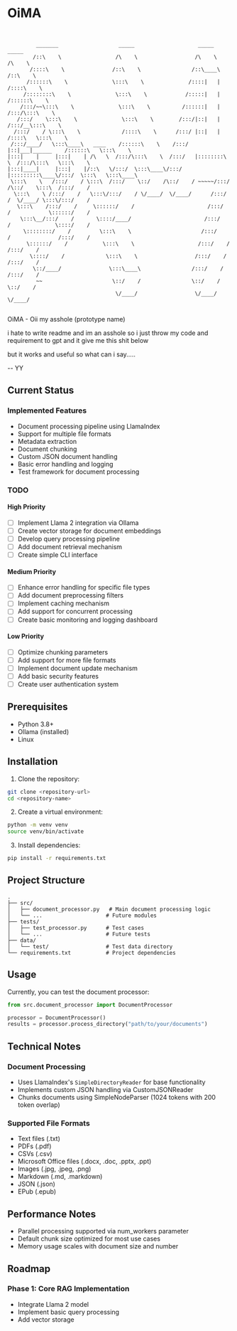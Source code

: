 # OiMA
```


         _______                   _____                    _____                    _____          
        /::\    \                 /\    \                  /\    \                  /\    \         
       /::::\    \               /::\    \                /::\____\                /::\    \        
      /::::::\    \              \:::\    \              /::::|   |               /::::\    \       
     /::::::::\    \              \:::\    \            /:::::|   |              /::::::\    \      
    /:::/~~\:::\    \              \:::\    \          /::::::|   |             /:::/\:::\    \     
   /:::/    \:::\    \              \:::\    \        /:::/|::|   |            /:::/__\:::\    \    
  /:::/    / \:::\    \             /::::\    \      /:::/ |::|   |           /::::\   \:::\    \   
 /:::/____/   \:::\____\   ____    /::::::\    \    /:::/  |::|___|______    /::::::\   \:::\    \  
|:::|    |     |:::|    | /\   \  /:::/\:::\    \  /:::/   |::::::::\    \  /:::/\:::\   \:::\    \ 
|:::|____|     |:::|    |/::\   \/:::/  \:::\____\/:::/    |:::::::::\____\/:::/  \:::\   \:::\____\
 \:::\    \   /:::/    / \:::\  /:::/    \::/    /\::/    / ~~~~~/:::/    /\::/    \:::\  /:::/    /
  \:::\    \ /:::/    /   \:::\/:::/    / \/____/  \/____/      /:::/    /  \/____/ \:::\/:::/    / 
   \:::\    /:::/    /     \::::::/    /                       /:::/    /            \::::::/    /  
    \:::\__/:::/    /       \::::/____/                       /:::/    /              \::::/    /   
     \::::::::/    /         \:::\    \                      /:::/    /               /:::/    /    
      \::::::/    /           \:::\    \                    /:::/    /               /:::/    /     
       \::::/    /             \:::\    \                  /:::/    /               /:::/    /      
        \::/____/               \:::\____\                /:::/    /               /:::/    /       
         ~~                      \::/    /                \::/    /                \::/    /        
                                  \/____/                  \/____/                  \/____/         
                                                                                                    
```
OiMA - Oii my asshole (prototype name)

i hate to write readme and im an asshole so i just throw my code and requirement to gpt and it give me this shit below

but it works and useful so what can i say.....

-- YY

## Current Status

### Implemented Features
- Document processing pipeline using LlamaIndex
- Support for multiple file formats
- Metadata extraction
- Document chunking
- Custom JSON document handling
- Basic error handling and logging
- Test framework for document processing

### TODO

#### High Priority
- [ ] Implement Llama 2 integration via Ollama
- [ ] Create vector storage for document embeddings
- [ ] Develop query processing pipeline
- [ ] Add document retrieval mechanism
- [ ] Create simple CLI interface

#### Medium Priority
- [ ] Enhance error handling for specific file types
- [ ] Add document preprocessing filters
- [ ] Implement caching mechanism
- [ ] Add support for concurrent processing
- [ ] Create basic monitoring and logging dashboard

#### Low Priority
- [ ] Optimize chunking parameters
- [ ] Add support for more file formats
- [ ] Implement document update mechanism
- [ ] Add basic security features
- [ ] Create user authentication system

## Prerequisites

- Python 3.8+
- Ollama (installed)
- Linux

## Installation

1. Clone the repository:
```bash
git clone <repository-url>
cd <repository-name>
```

2. Create a virtual environment:
```bash
python -m venv venv
source venv/bin/activate
```

3. Install dependencies:
```bash
pip install -r requirements.txt
```

## Project Structure

```
.
├── src/
│   ├── document_processor.py   # Main document processing logic
│   └── ...                    # Future modules
├── tests/
│   ├── test_processor.py      # Test cases
│   └── ...                    # Future tests
├── data/
│   └── test/                  # Test data directory
└── requirements.txt           # Project dependencies
```

## Usage

Currently, you can test the document processor:

```python
from src.document_processor import DocumentProcessor

processor = DocumentProcessor()
results = processor.process_directory("path/to/your/documents")
```

## Technical Notes

### Document Processing
- Uses LlamaIndex's `SimpleDirectoryReader` for base functionality
- Implements custom JSON handling via CustomJSONReader
- Chunks documents using SimpleNodeParser (1024 tokens with 200 token overlap)

### Supported File Formats
- Text files (.txt)
- PDFs (.pdf)
- CSVs (.csv)
- Microsoft Office files (.docx, .doc, .pptx, .ppt)
- Images (.jpg, .jpeg, .png)
- Markdown (.md, .markdown)
- JSON (.json)
- EPub (.epub)

## Performance Notes

- Parallel processing supported via num_workers parameter
- Default chunk size optimized for most use cases
- Memory usage scales with document size and number

## Roadmap

### Phase 1: Core RAG Implementation
- Integrate Llama 2 model
- Implement basic query processing
- Add vector storage
